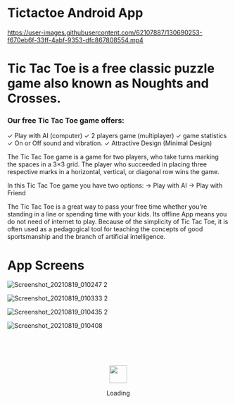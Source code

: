 # Tictactoe Android App 




https://user-images.githubusercontent.com/62107887/130690253-f670eb6f-33ff-4abf-9353-dfc867808554.mp4










# Tic Tac Toe is a free classic puzzle game also known as Noughts and Crosses.

### Our free Tic Tac Toe game offers:

✓ Play with AI (computer)
✓ 2 players game (multiplayer)
✓ game statistics
✓ On or Off sound and vibration.
✓ Attractive Design (Minimal Design)

The Tic Tac Toe game is a game for two players, who take turns marking the spaces in a 3×3 grid. The player who succeeded in placing three respective marks in a horizontal, vertical, or diagonal row wins the game.

In this Tic Tac Toe game you have two options:
-> Play with AI
-> Play with Friend

The Tic Tac Toe is a great way to pass your free time whether you're standing in a line or spending time with your kids. Its offline App means you do not need of internet to play. Because of the simplicity of Tic Tac Toe, it is often used as a pedagogical tool for teaching the concepts of good sportsmanship and the branch of artificial intelligence.



# App Screens


![Screenshot_20210819_010247 2](https://user-images.githubusercontent.com/62107887/130690605-22bf0fa7-9d50-455a-ba8a-02833e571149.jpg)

![Screenshot_20210819_010333 2](https://user-images.githubusercontent.com/62107887/130690643-a23de642-a3b2-428a-879a-163ddcded5e2.jpg)

![Screenshot_20210819_010435 2](https://user-images.githubusercontent.com/62107887/130690652-15b50c29-ccec-44be-9819-c3e88641ae52.jpg)

![Screenshot_20210819_010408](https://user-images.githubusercontent.com/62107887/130690657-6c4265c4-d08f-4314-884b-c8509a6032cf.jpg)










<div align="center">
	<br>
	<br>
	<br>
	<br>
	<img src="https://enterprise.github.com/assets/spinners/octocat-spinner-128-26a44333917854c6794d55eac947b1277fced54f1f60c5df5d93431db8753bc5.gif" width="40" height="40">
	<p>Loading</p>
	<br>
	<br>
	<br>
	<br>
</div>

